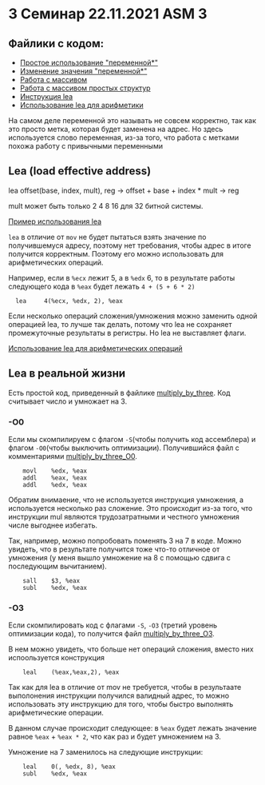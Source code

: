 # 3 Семинар 22.11.2021 ASM 3

## Файлики с кодом:
- [Простое использование "переменной*"](variable.S)
- [Изменение значения "переменной*"](modify_variable.S)
- [Работа с массивом](array.S)
- [Работа с массивом простых структур](persons.S)
- [Инструкция lea](lea.S)
- [Использование lea для арифметики](lea_operations.S)

На самом деле переменной это называть не совсем корректно, так как это просто метка, которая будет заменена на адрес. Но здесь используется слово переменная, из-за того, что работа с метками похожа работу с привычными переменными

## Lea (load effective address)

lea offset(base, index, mult), reg -> offset + base + index * mult -> reg

mult может быть только 2 4 8 16 для 32 битной системы.

[Пример использования lea](lea.S)

`lea` в отличие от `mov` не будет пытаться взять значение по получившемуся адресу, поэтому нет требования, чтобы адрес в итоге получится корректным. Поэтому его можно использовать для арифметических операций.

Например, если в `%ecx` лежит 5, а в `%edx` 6, то в результате работы следующего кода в `%eax` будет лежать `4 + (5 + 6 * 2)`
```
  lea     4(%ecx, %edx, 2), %eax
```

Если несколько операций сложения/умножения можно заменить одной операцией lea, то лучше так делать, потому что lea не сохраняет промежуточные результаты в регистры. Но lea не выставляет флаги.

[Использование lea для арифметических операций](lea_operations.S)

## Lea в реальной жизни

Есть простой код, приведенный в файлике [multiply_by_three](multiply_by_three.c). Код считывает число и умножает на 3.

### -O0

Если мы скомпилируем с флагом `-S`(чтобы получить код ассемблера) и флагом `-O0`(чтобы выключить оптимизации). Получившийся файл с комментариями [multiply_by_three_O0](multiply_by_three_O0.s).

```
	movl	%edx, %eax
	addl	%eax, %eax
	addl	%edx, %eax
```

Обратим внимаение, что не используется инструкция умножения, а используется несколько раз сложение. Это происходит из-за того, что инструкции mul являются трудозатратными и честного умножения числе выгоднее избегать.

Так, например, можно попробовать поменять 3 на 7 в коде. Можно увидеть, что в результате получится тоже что-то отличное от умножения (у меня вышло умножение на 8 с помощью сдвига с последующим вычитанием).

```
	sall	$3, %eax
	subl	%edx, %eax
```

### -O3

Если скомпилировать код с флагами `-S`, `-O3` (третий уровень оптимизации кода), то получится файл [multiply_by_three_O3](multiply_by_three_O3.s).

В нем можно увидеть, что больше нет операций сложения, вместо них испоользуется конструкция 

```
	leal	(%eax,%eax,2), %eax
```

Так как для lea в отличие от mov не требуется, чтобы в результаате выполонения инструкции получился валидный адрес, то можно использовать эту инструкцию для того, чтобы быстро выполнять арифметические операции.

В данном случае происходит следующее: в `%eax` будет лежать значение равное `%eax` + `%eax * 2`, что как раз и будет умножением на 3.

Умножение на 7 заменилось на следующие инструкции:
```
	leal	0(, %edx, 8), %eax
	subl	%edx, %eax
```

